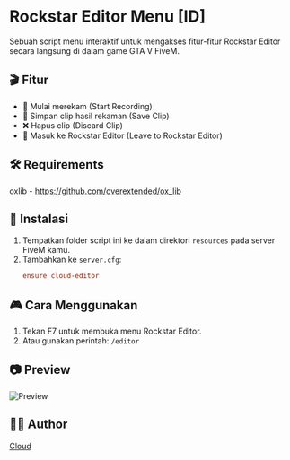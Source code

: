 # Rockstar Editor Menu [ID]

Sebuah script menu interaktif untuk mengakses fitur-fitur Rockstar Editor secara langsung di dalam game GTA V FiveM.

## 🎬 Fitur

- 🔴 Mulai merekam (Start Recording)
- 💾 Simpan clip hasil rekaman (Save Clip)
- ❌ Hapus clip (Discard Clip)
- 🎥 Masuk ke Rockstar Editor (Leave to Rockstar Editor)

## 🛠️ Requirements

oxlib - https://github.com/overextended/ox_lib

## 📂 Instalasi

1. Tempatkan folder script ini ke dalam direktori `resources` pada server FiveM kamu.
2. Tambahkan ke `server.cfg`:
   ```cfg
   ensure cloud-editor
   ```

## 🎮 Cara Menggunakan

1. Tekan F7 untuk membuka menu Rockstar Editor.
2. Atau gunakan perintah:
   `/editor`

## 📷 Preview

![Preview](https://cdn.discordapp.com/attachments/1157215462225084428/1373938353522606080/Screenshot_2025-05-18_214753.png?ex=682c3b4e&is=682ae9ce&hm=9f0b1a1e34974b53eaa33d5eee2a50b42e357179bf69e3386e2b818da0658b34&)


## 🧑‍💻 Author

[Cloud](https://github.com/Comethruuu)
